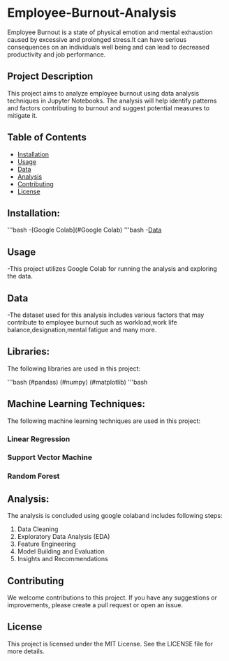 # Employee-Burnout-Analysis
Employee Burnout is a state of physical emotion and mental exhaustion caused by excessive and prolonged stress.It can have serious consequences on an individuals well being and can lead to decreased productivity and job performance.

## Project Description

This project aims to analyze employee burnout using data analysis techniques in Jupyter Notebooks. The analysis will help identify patterns and factors contributing to burnout and suggest potential measures to mitigate it.

## Table of Contents

- [Installation](#installation)
- [Usage](#usage)
- [Data](#data)
- [Analysis](#analysis)
- [Contributing](#contributing)
- [License](#license)

## Installation:
'''bash
-[Google Colab](#Google Colab)
'''bash
-[Data](https://www.google.com/url?q=https%3A%2F%2Fdocs.google.com%2Fspreadsheets%2Fd%2F1cyVOnzHtdMwX_QafB2vhZCQbcA1fdHfV%2Fedit%3Fusp%3Ddrive_link%26ouid%3D101528668188707336368%26rtpof%3Dtrue%26sd%3Dtrue)

## Usage

-This project utilizes Google Colab for running the analysis and exploring the data.

## Data

-The dataset used for this analysis includes various factors that may contribute to employee burnout such as workload,work life balance,designation,mental fatigue and many more.

## Libraries:

The following libraries are used in this project:

'''bash
(#pandas)
(#numpy)
(#matplotlib)
'''bash
## Machine Learning Techniques:
The following machine learning techniques are used in this project:

### Linear Regression
### Support Vector Machine
### Random Forest

## Analysis:
The analysis is concluded using google colaband includes following steps:

1) Data Cleaning
2) Exploratory Data Analysis (EDA)
3) Feature Engineering
4) Model Building and Evaluation
5) Insights and Recommendations

## Contributing

We welcome contributions to this project. If you have any suggestions or improvements, please create a pull request or open an issue.

## License

This project is licensed under the MIT License. See the LICENSE file for more details.
